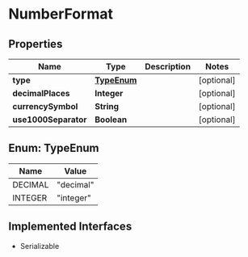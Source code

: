 

# NumberFormat


## Properties

| Name | Type | Description | Notes |
|------------ | ------------- | ------------- | -------------|
|**type** | [**TypeEnum**](#TypeEnum) |  |  [optional] |
|**decimalPlaces** | **Integer** |  |  [optional] |
|**currencySymbol** | **String** |  |  [optional] |
|**use1000Separator** | **Boolean** |  |  [optional] |



## Enum: TypeEnum

| Name | Value |
|---- | -----|
| DECIMAL | &quot;decimal&quot; |
| INTEGER | &quot;integer&quot; |


## Implemented Interfaces

* Serializable


